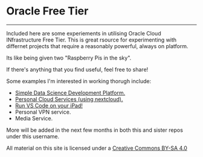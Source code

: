 # Oracle Free Tier
---
Included here are some experiements in utilising Oracle Cloud INfrastructure Free Tier.  This is great rsource for experimenting with differnet projects that require a reasonably powerful, always on platform.  

Its like being given two "Raspberry Pis in the sky".

If there's anything that you find useful, feel free to share!

Some examples I'm interested in working thorugh include:

* [Simple Data Science Development Platform.](https://github.com/petewinn/OCI-Free-Tier/tree/master/SimpleDS)
* [Personal Cloud Services (using nextcloud).](https://github.com/petewinn/OCI-Free-Tier/blob/master/PersonalCloudService.md)
* [Run VS Code on your iPad!](https://github.com/petewinn/OCI-Free-Tier/blob/master/VSCode-iPad-Chromebook-RaspberryPi.md)
* Personal VPN service.
* Media Service.

More will be added in the next few months in both this and sister repos under this username.

All material on this site is licensed under a [Creative Commons BY-SA 4.0](https://creativecommons.org/licenses/by-sa/4.0/)
